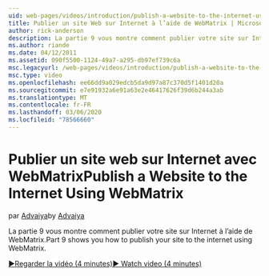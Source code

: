 ```yaml
---
uid: web-pages/videos/introduction/publish-a-website-to-the-internet-using-webmatrix
title: Publier un site Web sur Internet à l’aide de WebMatrix | Microsoft Docs
author: rick-anderson
description: La partie 9 vous montre comment publier votre site sur Internet à l’aide de WebMatrix.
ms.author: riande
ms.date: 04/12/2011
ms.assetid: 090f5500-1124-49a7-a295-db97ef739c6a
msc.legacyurl: /web-pages/videos/introduction/publish-a-website-to-the-internet-using-webmatrix
msc.type: video
ms.openlocfilehash: ee66dd9a029edcb5da9d97a87c370d5f1401d20a
ms.sourcegitcommit: e7e91932a6e91a63e2e46417626f39d6b244a3ab
ms.translationtype: MT
ms.contentlocale: fr-FR
ms.lasthandoff: 03/06/2020
ms.locfileid: "78566660"
---
```

# <a name="publish-a-website-to-the-internet-using-webmatrix"></a><span data-ttu-id="dd672-103">Publier un site web sur Internet avec WebMatrix</span><span class="sxs-lookup"><span data-stu-id="dd672-103">Publish a Website to the Internet Using WebMatrix</span></span>

<span data-ttu-id="dd672-104">par [Advaiya](https://twitter.com/Advaiyasolns)</span><span class="sxs-lookup"><span data-stu-id="dd672-104">by [Advaiya](https://twitter.com/Advaiyasolns)</span></span>

<span data-ttu-id="dd672-105">La partie 9 vous montre comment publier votre site sur Internet à l’aide de WebMatrix.</span><span class="sxs-lookup"><span data-stu-id="dd672-105">Part 9 shows you how to publish your site to the internet using WebMatrix.</span></span>

[<span data-ttu-id="dd672-106">&#9654;Regarder la vidéo (4 minutes)</span><span class="sxs-lookup"><span data-stu-id="dd672-106">&#9654; Watch video (4 minutes)</span></span>](https://channel9.msdn.com/Blogs/ASP-NET-Site-Videos/publish-a-website-to-the-internet-using-webmatrix)
